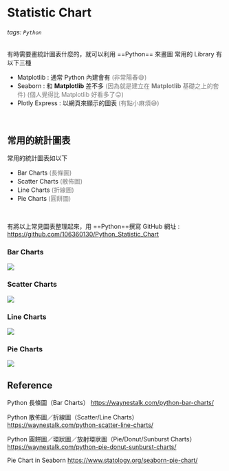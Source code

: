 # Statistic Chart

###### tags: `Python`

有時需要畫統計圖表什麼的，就可以利用 ==Python== 來畫圖
常用的 Library 有以下三種
- Matplotlib : 通常 Python 內建會有
<font color="#7B7B7B">(非常陽春:sweat_smile:)</font>
- Seaborn : 和 **Matplotlib** 差不多
<font color="#7B7B7B">(因為就是建立在 **Matplotlib** 基礎之上的套件)</font>
<font color="#7B7B7B">(個人覺得比 Matplotlib 好看多了:stuck_out_tongue:)</font>
- Plotly Express : 以網頁來顯示的圖表
<font color="#7B7B7B">(有點小麻煩:sweat_smile:)</font>
<br>

## 常用的統計圖表
常用的統計圖表如以下
- Bar Charts <font color="#7B7B7B">(長條圖)</font>
- Scatter Charts <font color="#7B7B7B">(散佈圖)</font>
- Line Charts <font color="#7B7B7B">(折線圖)</font>
- Pie Charts <font color="#7B7B7B">(圓餅圖)</font>
<br>

有將以上常見圖表整理起來，用 ==Python==撰寫
GitHub 網址 : 
https://github.com/106360130/Python_Statistic_Chart


### Bar Charts
![](https://i.imgur.com/SZnpsKe.png)
<br>

### Scatter Charts
![](https://i.imgur.com/zNOCk5b.png)
<br>

### Line Charts
![](https://i.imgur.com/OvJpykO.png)
<br>

### Pie Charts
![](https://i.imgur.com/48BI3Gr.png)
<br>

    
## Reference
Python 長條圖（Bar Charts）
https://waynestalk.com/python-bar-charts/

Python 散佈圖／折線圖（Scatter/Line Charts）
https://waynestalk.com/python-scatter-line-charts/

Python 圓餅圖／環狀圖／放射環狀圖（Pie/Donut/Sunburst Charts）
https://waynestalk.com/python-pie-donut-sunburst-charts/

Pie Chart in Seaborn
https://www.statology.org/seaborn-pie-chart/
    
